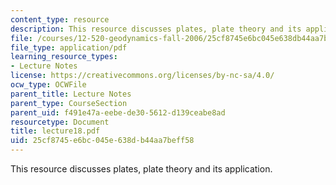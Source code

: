 ```yaml
---
content_type: resource
description: This resource discusses plates, plate theory and its application.
file: /courses/12-520-geodynamics-fall-2006/25cf8745e6bc045e638db44aa7beff58_lecture18.pdf
file_type: application/pdf
learning_resource_types:
- Lecture Notes
license: https://creativecommons.org/licenses/by-nc-sa/4.0/
ocw_type: OCWFile
parent_title: Lecture Notes
parent_type: CourseSection
parent_uid: f491e47a-eebe-de30-5612-d139ceabe8ad
resourcetype: Document
title: lecture18.pdf
uid: 25cf8745-e6bc-045e-638d-b44aa7beff58
---
```

This resource discusses plates, plate theory and its application.